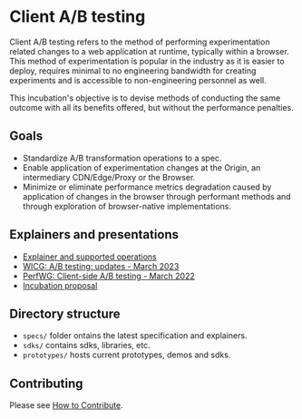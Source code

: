 # Client A/B testing

Client A/B testing refers to the method of performing experimentation related
changes to a web application at runtime, typically within a browser.
This method of experimentation is popular in the industry as it is easier to
deploy, requires minimal to no engineering bandwidth for creating experiments
and is accessible to non-engineering personnel as well.

This incubation's objective is to devise methods of conducting the same outcome
with all its benefits offered, but without the performance penalties.

##  Goals

 * Standardize A/B transformation operations to a spec.
 * Enable application of experimentation changes at the Origin,
   an intermediary CDN/Edge/Proxy or the Browser.
 * Minimize or eliminate performance metrics degradation caused by
   application of changes in the browser through performant methods and
   through exploration of browser-native implementations.

## Explainers and presentations

 * [Explainer and supported operations](specs/EXPLAINER.md)
 * [WICG: A/B testing: updates - March 2023](https://docs.google.com/presentation/d/1WX-E63jL7ZwGf_jNszhfkdxsvzlXLdJdPMSTxK3X0A0/edit?usp=sharing)
 * [PerfWG: Client-side A/B testing - March 2022](https://docs.google.com/presentation/d/1-cxHITwVtWJ5x3ev0__XzDtDtJn2cB9CAgN9Mkia3Ag/edit?usp=sharing)
 * [Incubation proposal](https://github.com/WICG/proposals/issues/54)

## Directory structure

 * `specs/` folder ontains the latest specification and explainers.
 * `sdks/` contains sdks, libraries, etc.
 * `prototypes/` hosts current prototypes, demos and sdks.

## Contributing

Please see [How to Contribute](CONTRIBUTING.md).
